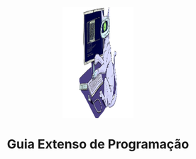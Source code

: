 <p align="center">
  <a href="https://github.com/lutekdev/lutekguiabrasil">
    <img src="./images/lutekguiabrasil.png" alt="Lutek Guia Brasil" width="160" height="250">
  </a>
  <h1 align="center">Guia Extenso de Programação</h1>
</p>
